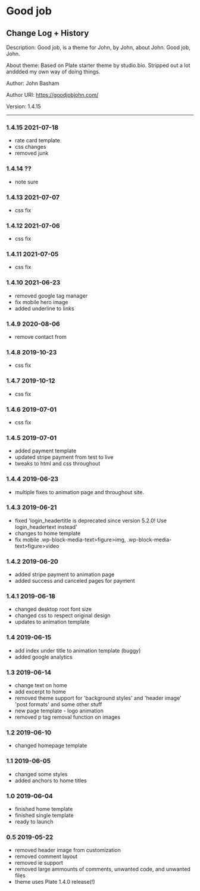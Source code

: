 # Good job

## Change Log + History

Description: Good job, is a theme for John, by John, about John. Good job, John.

About theme: Based on Plate starter theme by studio.bio. Stripped out a lot anddded my own way of doing things.

Author: John Basham

Author URI: https://goodjobjohn.com/

Version: 1.4.15

---

### 1.4.15 2021-07-18

- rate card template
- css changes
- removed junk

### 1.4.14 ??

- note sure

### 1.4.13 2021-07-07

- css fix

### 1.4.12 2021-07-06

- css fix

### 1.4.11 2021-07-05

- css fix

### 1.4.10 2021-06-23

- removed google tag manager
- fix mobile hero image
- added underline to links

### 1.4.9 2020-08-06

- remove contact from

### 1.4.8 2019-10-23

- css fix

### 1.4.7 2019-10-12

- css fix

### 1.4.6 2019-07-01

- css fix

### 1.4.5 2019-07-01

- added payment template
- updated stripe payment from test to live
- tweaks to html and css throughout

### 1.4.4 2019-06-23

- multiple fixes to animation page and throughout site.

### 1.4.3 2019-06-21

- fixed 'login_headertitle is deprecated since version 5.2.0! Use login_headertext instead'
- changes to home template
- fix mobile .wp-block-media-text>figure>img, .wp-block-media-text>figure>video

### 1.4.2 2019-06-20

- added stripe payment to animation page
- added success and canceled pages for payment

### 1.4.1 2019-06-18

- changed desktop root font size
- changed css to respect original design
- updates to animation template

### 1.4 2019-06-15

- add index under title to animation template (buggy)
- added google analytics

### 1.3 2019-06-14

- change text on home
- add excerpt to home
- removed theme support for 'background styles' and 'header image' 'post formats' and some other stuff
- new page template - logo animation
- removed p tag removal function on images

### 1.2 2019-06-10

- changed homepage template

### 1.1 2019-06-05

- changed some styles
- added anchors to home titles

### 1.0 2019-06-04

- finished home template
- finished single template
- ready to launch

### 0.5 2019-05-22

- removed header image from customization
- removed comment layout
- removed ie support
- removed large ammounts of comments, unwanted code, and unwanted files
- theme uses Plate 1.4.0 release(!)
